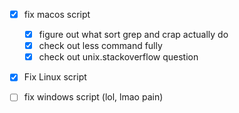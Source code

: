 - [X] fix macos script
  - [X] figure out what sort grep and crap actually do
  - [X] check out less command fully
  - [X] check out unix.stackoverflow question

- [X] Fix Linux script

- [ ] fix windows script (lol, lmao pain)


